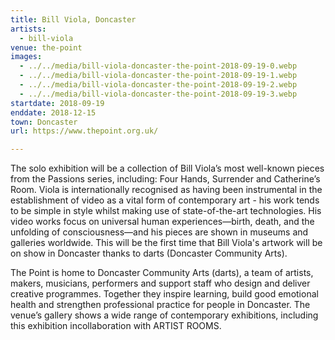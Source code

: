 ```yaml
---
title: Bill Viola, Doncaster
artists:
  - bill-viola
venue: the-point
images:
  - ../../media/bill-viola-doncaster-the-point-2018-09-19-0.webp
  - ../../media/bill-viola-doncaster-the-point-2018-09-19-1.webp
  - ../../media/bill-viola-doncaster-the-point-2018-09-19-2.webp
  - ../../media/bill-viola-doncaster-the-point-2018-09-19-3.webp
startdate: 2018-09-19
enddate: 2018-12-15
town: Doncaster
url: https://www.thepoint.org.uk/

---
```


The solo exhibition will be a collection of Bill Viola’s most well-known pieces from the Passions series, including: Four Hands, Surrender and Catherine’s Room. Viola is internationally recognised as having been instrumental in the establishment of video as a vital form of contemporary art - his work tends to be simple in style whilst making use of state-of-the-art technologies. His video works focus on universal human experiences—birth, death, and the unfolding of consciousness—and his pieces are shown in museums and galleries worldwide. This will be the first time that Bill Viola's artwork will be on show in Doncaster thanks to darts (Doncaster Community Arts).

The Point is home to Doncaster Community Arts (darts), a team of artists, makers, musicians, performers and support staff who design and deliver creative programmes. Together they inspire learning, build good emotional health and strengthen professional practice for people in Doncaster. The venue’s gallery shows a wide range of contemporary exhibitions, including this exhibition incollaboration with ARTIST ROOMS.
